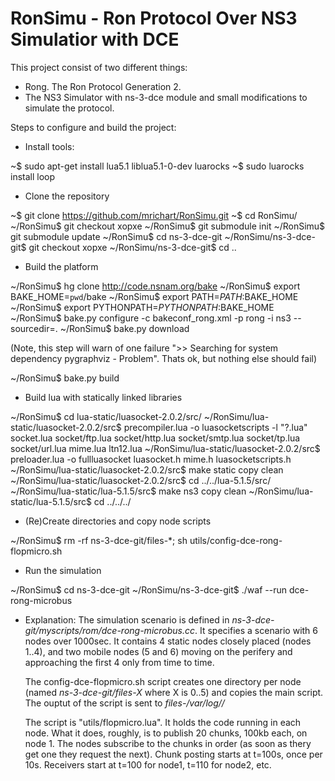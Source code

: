 RonSimu - Ron Protocol Over NS3 Simulatior with DCE
======

This project consist of two different things:
- Rong. The Ron Protocol Generation 2.
- The NS3 Simulator with ns-3-dce module and small modifications to simulate the protocol.

Steps to configure and build the project:

- Install tools:

~$ sudo apt-get install lua5.1 liblua5.1-0-dev luarocks
~$ sudo luarocks install loop

- Clone the repository

~$ git clone https://github.com/mrichart/RonSimu.git
~$ cd RonSimu/
~/RonSimu$ git checkout xopxe
~/RonSimu$ git submodule init
~/RonSimu$ git submodule update
~/RonSimu$ cd ns-3-dce-git
~/RonSimu/ns-3-dce-git$ git checkout xopxe
~/RonSimu/ns-3-dce-git$ cd ..

- Build the platform

~/RonSimu$ hg clone http://code.nsnam.org/bake
~/RonSimu$ export BAKE_HOME=`pwd`/bake
~/RonSimu$ export PATH=$PATH:$BAKE_HOME
~/RonSimu$ export PYTHONPATH=$PYTHONPATH:$BAKE_HOME
~/RonSimu$ bake.py configure -c bakeconf_rong.xml -p rong -i ns3 --sourcedir=.
~/RonSimu$ bake.py download

(Note, this step will warn of one failure ">> Searching for system dependency pygraphviz - Problem". Thats ok, but nothing else should fail)

~/RonSimu$ bake.py build

- Build lua with statically linked libraries

~/RonSimu$ cd lua-static/luasocket-2.0.2/src/
~/RonSimu/lua-static/luasocket-2.0.2/src$ precompiler.lua -o luasocketscripts -l "?.lua" socket.lua socket/ftp.lua socket/http.lua socket/smtp.lua socket/tp.lua socket/url.lua mime.lua ltn12.lua
~/RonSimu/lua-static/luasocket-2.0.2/src$ preloader.lua -o fullluasocket luasocket.h mime.h luasocketscripts.h
~/RonSimu/lua-static/luasocket-2.0.2/src$ make static copy clean
~/RonSimu/lua-static/luasocket-2.0.2/src$ cd ../../lua-5.1.5/src/
~/RonSimu/lua-static/lua-5.1.5/src$ make ns3 copy clean
~/RonSimu/lua-static/lua-5.1.5/src$ cd ../../../

- (Re)Create directories and copy node scripts

~/RonSimu$ rm -rf ns-3-dce-git/files-*; sh utils/config-dce-rong-flopmicro.sh 

- Run the simulation

~/RonSimu$ cd ns-3-dce-git
~/RonSimu/ns-3-dce-git$ ./waf --run dce-rong-microbus


- Explanation:
  The simulation scenario is defined in _ns-3-dce-git/myscripts/rom/dce-rong-microbus.cc_. It specifies a scenario with 6 nodes over 1000sec. It contains 4 static nodes closely placed (nodes 1..4), and two mobile nodes (5 and 6) moving on the perifery and approaching the first 4 only from time to time.  

  The config-dce-flopmicro.sh script creates one directory per node (named _ns-3-dce-git/files-X_ where X is 0..5) and copies the main script.
The ouptut of the script is sent to _files-*/var/log/*/_  

  The script is "utils/flopmicro.lua". It holds the code running in each node. What it does, roughly, is to publish 20 chunks, 100kb each, on node 1. The nodes subscribe to the chunks in order (as soon as thery get one they request the next). Chunk posting starts at t=100s, once per 10s. Receivers start at t=100 for node1, t=110 for node2, etc.  


